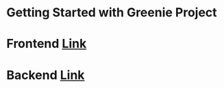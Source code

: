 # Getting Started with Greenie Project

# Frontend [Link](https://hcl-frontend.vercel.app/)
# Backend [Link](https://hcl-backend.onrender.com/)
